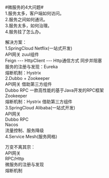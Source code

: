 #微服务的4大问题#  
  1.服务太多，客户端如何访问。  
  2.服务之间如何通讯。  
  3.服务太多，如何治理。  
  4.服务挂了怎么办。  

解决方案：  
1.SpringCloud Netflix(一站式开发)  
   API网关  zuul组件  
   Feign --- HttpClient --- Http通信方式 同步并阻塞  
   服务的注册与发现：Eureka  
   熔断机制：Hystrix  
2.Dubbo + Zookeeper  
   API网关 借助第三方组件  
   Dubbo RPC 一款高性能的基于Java开发的RPC框架  
   Zookeeper  
   熔断机制：Hystrix 借助第三方组件  
3.SpringCloud Alibaba(一站式开发)  
   API网关  
   Dubbo RPC  
   Nacos  
   流量控制、服务降级  
4.Service Mesh(服务网格)  

万变不离其宗：  
   API网关  
   RPC/Http  
   微服务的注册与发现  
   熔断机制  
    
